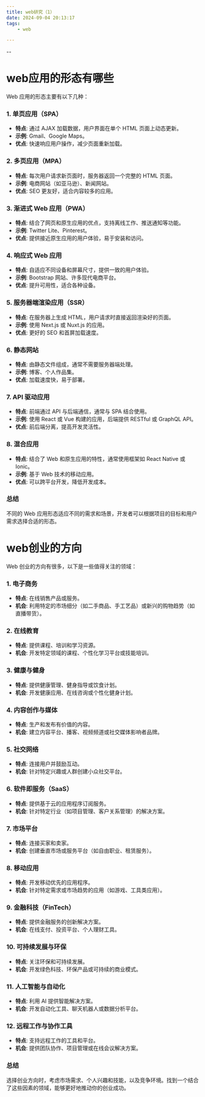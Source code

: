 ```yaml
---
title: web研究（1）
date: 2024-09-04 20:13:17
tags:
	- web

---
```


--

# web应用的形态有哪些

Web 应用的形态主要有以下几种：

### 1. **单页应用（SPA）**

- **特点**: 通过 AJAX 加载数据，用户界面在单个 HTML 页面上动态更新。
- **示例**: Gmail、Google Maps。
- **优点**: 快速响应用户操作，减少页面重新加载。

### 2. **多页应用（MPA）**

- **特点**: 每次用户请求新页面时，服务器返回一个完整的 HTML 页面。
- **示例**: 电商网站（如亚马逊）、新闻网站。
- **优点**: SEO 更友好，适合内容较多的应用。

### 3. **渐进式 Web 应用（PWA）**

- **特点**: 结合了网页和原生应用的优点，支持离线工作、推送通知等功能。
- **示例**: Twitter Lite、Pinterest。
- **优点**: 提供接近原生应用的用户体验，易于安装和访问。

### 4. **响应式 Web 应用**

- **特点**: 自适应不同设备和屏幕尺寸，提供一致的用户体验。
- **示例**: Bootstrap 网站、许多现代电商平台。
- **优点**: 提升可用性，适合各种设备。

### 5. **服务器端渲染应用（SSR）**

- **特点**: 在服务器上生成 HTML，用户请求时直接返回渲染好的页面。
- **示例**: 使用 Next.js 或 Nuxt.js 的应用。
- **优点**: 更好的 SEO 和首屏加载速度。

### 6. **静态网站**

- **特点**: 由静态文件组成，通常不需要服务器端处理。
- **示例**: 博客、个人作品集。
- **优点**: 加载速度快，易于部署。

### 7. **API 驱动应用**

- **特点**: 前端通过 API 与后端通信，通常与 SPA 结合使用。
- **示例**: 使用 React 或 Vue 构建的应用，后端提供 RESTful 或 GraphQL API。
- **优点**: 前后端分离，提高开发灵活性。

### 8. **混合应用**

- **特点**: 结合了 Web 和原生应用的特性，通常使用框架如 React Native 或 Ionic。
- **示例**: 基于 Web 技术的移动应用。
- **优点**: 可以跨平台开发，降低开发成本。

### 总结

不同的 Web 应用形态适应不同的需求和场景，开发者可以根据项目的目标和用户需求选择合适的形态。

# web创业的方向

Web 创业的方向有很多，以下是一些值得关注的领域：

### 1. **电子商务**

- **特点**: 在线销售产品或服务。
- **机会**: 利用特定的市场细分（如二手商品、手工艺品）或新兴的购物趋势（如直播带货）。

### 2. **在线教育**

- **特点**: 提供课程、培训和学习资源。
- **机会**: 开发特定领域的课程、个性化学习平台或技能培训。

### 3. **健康与健身**

- **特点**: 提供健康管理、健身指导或饮食计划。
- **机会**: 开发健康应用、在线咨询或个性化健身计划。

### 4. **内容创作与媒体**

- **特点**: 生产和发布有价值的内容。
- **机会**: 建立内容平台、播客、视频频道或社交媒体影响者品牌。

### 5. **社交网络**

- **特点**: 连接用户并鼓励互动。
- **机会**: 针对特定兴趣或人群创建小众社交平台。

### 6. **软件即服务（SaaS）**

- **特点**: 提供基于云的应用程序订阅服务。
- **机会**: 针对特定行业（如项目管理、客户关系管理）的解决方案。

### 7. **市场平台**

- **特点**: 连接买家和卖家。
- **机会**: 创建垂直市场或服务平台（如自由职业、租赁服务）。

### 8. **移动应用**

- **特点**: 开发移动优先的应用程序。
- **机会**: 针对特定需求或市场趋势的应用（如游戏、工具类应用）。

### 9. **金融科技（FinTech）**

- **特点**: 提供金融服务的创新解决方案。
- **机会**: 在线支付、投资平台、个人理财工具。

### 10. **可持续发展与环保**

- **特点**: 关注环保和可持续发展。
- **机会**: 开发绿色科技、环保产品或可持续的商业模式。

### 11. **人工智能与自动化**

- **特点**: 利用 AI 提供智能解决方案。
- **机会**: 开发自动化工具、聊天机器人或数据分析平台。

### 12. **远程工作与协作工具**

- **特点**: 支持远程工作的工具和平台。
- **机会**: 提供团队协作、项目管理或在线会议解决方案。

### 总结

选择创业方向时，考虑市场需求、个人兴趣和技能，以及竞争环境。找到一个结合了这些因素的领域，能够更好地推动你的创业成功。
